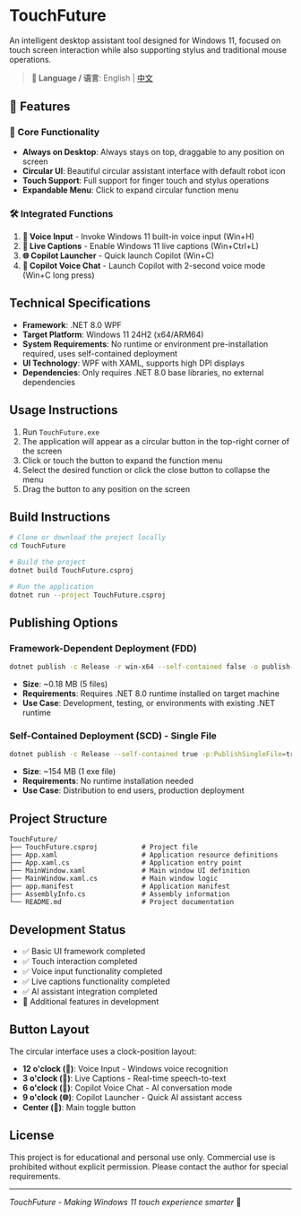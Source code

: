 # TouchFuture

An intelligent desktop assistant tool designed for Windows 11, focused on touch screen interaction while also supporting stylus and traditional mouse operations.

> **📖 Language / 语言**: English | [中文](README.md)

## 🚀 Features

### 🎯 Core Functionality
- **Always on Desktop**: Always stays on top, draggable to any position on screen
- **Circular UI**: Beautiful circular assistant interface with default robot icon
- **Touch Support**: Full support for finger touch and stylus operations
- **Expandable Menu**: Click to expand circular function menu

### 🛠️ Integrated Functions
1. **🎤 Voice Input** - Invoke Windows 11 built-in voice input (Win+H)
2. **📝 Live Captions** - Enable Windows 11 live captions (Win+Ctrl+L)
3. **🌐 Copilot Launcher** - Quick launch Copilot (Win+C)
4. **💬 Copilot Voice Chat** - Launch Copilot with 2-second voice mode (Win+C long press)

## Technical Specifications

- **Framework**: .NET 8.0 WPF
- **Target Platform**: Windows 11 24H2 (x64/ARM64)
- **System Requirements**: No runtime or environment pre-installation required, uses self-contained deployment
- **UI Technology**: WPF with XAML, supports high DPI displays
- **Dependencies**: Only requires .NET 8.0 base libraries, no external dependencies

## Usage Instructions

1. Run `TouchFuture.exe`
2. The application will appear as a circular button in the top-right corner of the screen
3. Click or touch the button to expand the function menu
4. Select the desired function or click the close button to collapse the menu
5. Drag the button to any position on the screen

## Build Instructions

```bash
# Clone or download the project locally
cd TouchFuture

# Build the project
dotnet build TouchFuture.csproj

# Run the application
dotnet run --project TouchFuture.csproj
```

## Publishing Options

### Framework-Dependent Deployment (FDD)
```bash
dotnet publish -c Release -r win-x64 --self-contained false -o publish-fdd
```
- **Size**: ~0.18 MB (5 files)
- **Requirements**: Requires .NET 8.0 runtime installed on target machine
- **Use Case**: Development, testing, or environments with existing .NET runtime

### Self-Contained Deployment (SCD) - Single File
```bash
dotnet publish -c Release --self-contained true -p:PublishSingleFile=true -p:IncludeNativeLibrariesForSelfExtract=true -o publish-extract-single
```
- **Size**: ~154 MB (1 exe file)
- **Requirements**: No runtime installation needed
- **Use Case**: Distribution to end users, production deployment

## Project Structure

```
TouchFuture/
├── TouchFuture.csproj           # Project file
├── App.xaml                     # Application resource definitions
├── App.xaml.cs                  # Application entry point
├── MainWindow.xaml              # Main window UI definition
├── MainWindow.xaml.cs           # Main window logic
├── app.manifest                 # Application manifest
├── AssemblyInfo.cs              # Assembly information
└── README.md                    # Project documentation
```

## Development Status

- ✅ Basic UI framework completed
- ✅ Touch interaction completed
- ✅ Voice input functionality completed
- ✅ Live captions functionality completed
- ✅ AI assistant integration completed
- 🔄 Additional features in development

## Button Layout

The circular interface uses a clock-position layout:
- **12 o'clock (🎤)**: Voice Input - Windows voice recognition
- **3 o'clock (📝)**: Live Captions - Real-time speech-to-text
- **6 o'clock (💬)**: Copilot Voice Chat - AI conversation mode
- **9 o'clock (🌐)**: Copilot Launcher - Quick AI assistant access
- **Center (🤖)**: Main toggle button

## License

This project is for educational and personal use only. Commercial use is prohibited without explicit permission. Please contact the author for special requirements.

---

*TouchFuture - Making Windows 11 touch experience smarter* 🚀